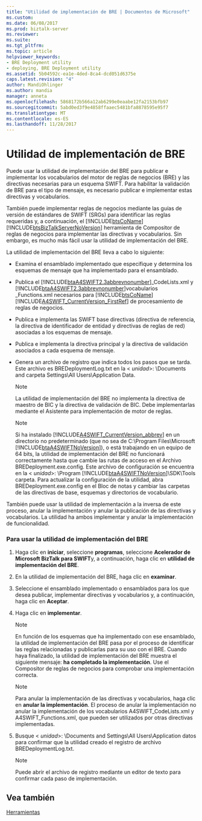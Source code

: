 ```yaml
---
title: "Utilidad de implementación de BRE | Documentos de Microsoft"
ms.custom: 
ms.date: 06/08/2017
ms.prod: biztalk-server
ms.reviewer: 
ms.suite: 
ms.tgt_pltfrm: 
ms.topic: article
helpviewer_keywords:
- BRE Deployment utility
- deploying, BRE Deployment utility
ms.assetid: 5b04592c-ea1e-4ded-8ca4-dcd051d6375e
caps.latest.revision: "4"
author: MandiOhlinger
ms.author: mandia
manager: anneta
ms.openlocfilehash: 5868172b566a12ab6299e0eaabe12fa2153bfb97
ms.sourcegitcommit: 5abd0ed3f9e4858ffaaec5481bfa8878595e95f7
ms.translationtype: MT
ms.contentlocale: es-ES
ms.lasthandoff: 11/28/2017
---
```

# <a name="bre-deployment-utility"></a>Utilidad de implementación de BRE
Puede usar la utilidad de implementación del BRE para publicar e implementar los vocabularios del motor de reglas de negocios (BRE) y las directivas necesarias para un esquema SWIFT. Para habilitar la validación de BRE para el tipo de mensaje, es necesario publicar e implementar estas directivas y vocabularios.  
  
 También puede implementar reglas de negocios mediante las guías de versión de estándares de SWIFT (SRGs) para identificar las reglas requeridas y, a continuación, el [!INCLUDE[btsCoName](../../includes/btsconame-md.md)] [!INCLUDE[btsBizTalkServerNoVersion](../../includes/btsbiztalkservernoversion-md.md)] herramienta de Compositor de reglas de negocios para implementar las directivas y vocabularios. Sin embargo, es mucho más fácil usar la utilidad de implementación del BRE.  
  
 La utilidad de implementación del BRE lleva a cabo lo siguiente:  
  
-   Examina el ensamblado implementado que especifique y determina los esquemas de mensaje que ha implementado para el ensamblado.  
  
-   Publica el [!INCLUDE[btaA4SWIFT2.3abbrevnonumber](../../includes/btaa4swift2-3abbrevnonumber-md.md)]_CodeLists.xml y [!INCLUDE[btaA4SWIFT2.3abbrevnonumber](../../includes/btaa4swift2-3abbrevnonumber-md.md)]vocabularios _Functions.xml necesarios para [!INCLUDE[btsCoName](../../includes/btsconame-md.md)] [!INCLUDE[A4SWIFT_CurrentVersion_FirstRef](../../includes/a4swift-currentversion-firstref-md.md)] de procesamiento de reglas de negocios.  
  
-   Publica e implementa las SWIFT base directivas (directiva de referencia, la directiva de identificador de entidad y directivas de reglas de red) asociadas a los esquemas de mensaje.  
  
-   Publica e implementa la directiva principal y la directiva de validación asociados a cada esquema de mensaje.  
  
-   Genera un archivo de registro que indica todos los pasos que se tarda. Este archivo es BREDeploymentLog.txt en la \< *unidad*\>: \Documents and carpeta Settings\All Users\Application Data.  
  
    > [!NOTE]
    >  La utilidad de implementación del BRE no implementa la directiva de maestro de BIC y la directiva de validación de BIC. Debe implementarlas mediante el Asistente para implementación de motor de reglas.  
  
    > [!NOTE]
    >  Si ha instalado [!INCLUDE[A4SWIFT_CurrentVersion_abbrev](../../includes/a4swift-currentversion-abbrev-md.md)] en un directorio no predeterminado (que no sea de C:\Program Files\Microsoft [!INCLUDE[btaA4SWIFTNoVersion](../../includes/btaa4swiftnoversion-md.md)]), o está trabajando en un equipo de 64 bits, la utilidad de implementación del BRE no funcionará correctamente hasta que cambie las rutas de acceso en el Archivo BREDeployment.exe.config. Este archivo de configuración se encuentra en la \< *unidad*\>: \Program [!INCLUDE[btaA4SWIFTNoVersion](../../includes/btaa4swiftnoversion-md.md)]\SDK\Tools carpeta. Para actualizar la configuración de la utilidad, abra BREDeployment.exe.config en el Bloc de notas y cambiar las carpetas de las directivas de base, esquemas y directorios de vocabulario.  
  
 También puede usar la utilidad de implementación a la inversa de este proceso, anular la implementación y anular la publicación de las directivas y vocabularios. La utilidad ha ambos implementar y anular la implementación de funcionalidad.  
  
### <a name="to-use-the-bre-deployment-utility"></a>Para usar la utilidad de implementación del BRE  
  
1.  Haga clic en **iniciar**, seleccione **programas**, seleccione **Acelerador de Microsoft BizTalk para SWIFT**y, a continuación, haga clic en **utilidad de implementación del BRE**.  
  
2.  En la utilidad de implementación del BRE, haga clic en **examinar**.  
  
3.  Seleccione el ensamblado implementado o ensamblados para los que desea publicar, implementar directivas y vocabularios y, a continuación, haga clic en **Aceptar**.  
  
4.  Haga clic en **implementar**.  
  
    > [!NOTE]
    >  En función de los esquemas que ha implementado con ese ensamblado, la utilidad de implementación del BRE pasa por el proceso de identificar las reglas relacionadas y publicarlas para su uso con el BRE. Cuando haya finalizado, la utilidad de implementación del BRE muestra el siguiente mensaje: **ha completado la implementación**. Use el Compositor de reglas de negocios para comprobar una implementación correcta.  
  
    > [!NOTE]
    >  Para anular la implementación de las directivas y vocabularios, haga clic en **anular la implementación**. El proceso de anular la implementación no anular la implementación de los vocabularios A4SWIFT_CodeLists.xml y A4SWIFT_Functions.xml, que pueden ser utilizados por otras directivas implementadas.  
  
5.  Busque \< *unidad*\>: \Documents and Settings\All Users\Application datos para confirmar que la utilidad creado el registro de archivo BREDeploymentLog.txt.  
  
    > [!NOTE]
    >  Puede abrir el archivo de registro mediante un editor de texto para confirmar cada paso de implementación.  
  
## <a name="see-also"></a>Vea también  
 [Herramientas](../../adapters-and-accelerators/accelerator-swift/tools.md)